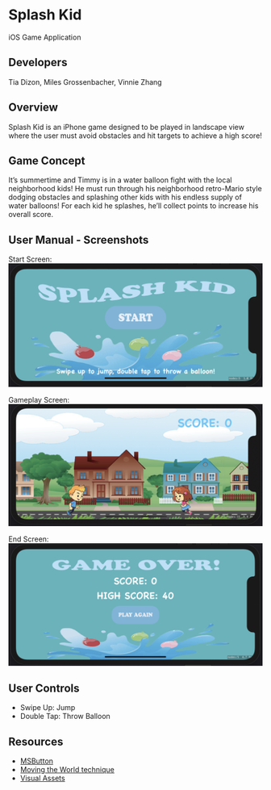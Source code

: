# Splash Kid
iOS Game Application

## Developers
Tia Dizon, Miles Grossenbacher, Vinnie Zhang

## Overview
Splash Kid is an iPhone game designed to be played in landscape view where the user must avoid obstacles and hit targets to achieve a high score!

## Game Concept
It’s summertime and Timmy is in a water balloon fight with the local neighborhood kids! He must run through his neighborhood retro-Mario style dodging obstacles and splashing other kids with his endless supply of water balloons! For each kid he splashes, he’ll collect points to increase his overall score.

## User Manual - Screenshots

Start Screen:
![Splash Kid Start Screen](https://github.com/Splash-Kid-iOS/splash-kid/blob/master/screens/start.png)

Gameplay Screen:
![Splash Kid Gameplay Screen](https://github.com/Splash-Kid-iOS/splash-kid/blob/master/screens/gamePlay.png)

End Screen:
![Splash Kid End Screen](https://github.com/Splash-Kid-iOS/splash-kid/blob/master/screens/end.png)


## User Controls
<ul>
  <li>Swipe Up: Jump</li>
  <li>Double Tap: Throw Balloon</li>
</ul>

## Resources
  - [MSButton](https://www.makeschool.com/academy/track/build-ios-games/clone-angry-birds-with-spritekit-and-swift-3/main-menu)
  - [Moving the World technique](https://www.cartoonsmart.com)
  - [Visual Assets](https://google.com)

